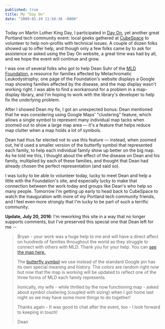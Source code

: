 ```yaml
---
published: true
title: My "Day On"
date: "2009-01-19 11:50:36 -0800"
---
```


Today on Martin Luther King Day, I participated in
<a href="http://dayon.org/blog/geeks-day-2009">Day On</a>, yet
another great Portland tech community event: local geeks gathered at
<a href="http://cubespacepdx.com/">CubeSpace</a> to volunteer to
help non-profits with technical issues.<!--more--> A couple of dozen folks showed
up to offer help, and though only a few folks came by to ask for assistence or
asked using the Day On website, a great time was had by all, and we hope the
event will continue and grow.

I was one of several folks who got to help Dean Suhr of the
<a href="http://mldfoundation.org/">MLD Foundation</a>, a
resource for families affected by Metachromatic Leukodystrophy; one page of the
Foundation's website displays a Google map showing families affected by the
disease, and the map display wasn't working right. I was able to find a
workaround for a problem in a map-display library, and I'm hoping to work with
the library's developer to help fix the underlying problem.

After I showed Dean my fix, I got an unexpected bonus: Dean mentioned that he
was considering using Google Maps' "clustering" feature, which allows a single
symbol to represent many individual map tacks when zoomed out to show a large
map area &mdash; it's a feature that helps reduce map clutter when a map holds
a lot of symbols.

Dean had thus far elected not to use this feature &mdash; instead, when zoomed
out, he'd used a smaller version of the butterfly symbol that represented each
family, to help each individual family show up better on the big map. As he
told me this, I thought about the effect of the disease on Dean and his family,
multiplied by each of these families, and thought that Dean had already chosen
the perfect representation (and said so).

I was lucky to be able to volunteer today, lucky to meet Dean and help a little
with the Foundation's site, and especially lucky to make that connection between
the work today and groups like Dean's who help so many people. Tomorrow I'm
getting up early to head back to CubeSpace to watch the Inauguration with more
of my Portland tech community friends, and I feel even more strongly that I'm
lucky to be part of such a terrific community.

**Update, July 20, 2016**: I'm reworking this site in a way that no longer
supports comments, but I've preserved this special one that Dean left for me --

> Bryan - your work was a huge help to me and will have a direct affect
> on hundreds of families throughout the world as they struggle to connect with
> others with MLD. Thank you for your help. You can
> <a href="http://mldfoundation.org/mldmap.php" rel="nofollow">see the map here.</a>
>
> The <a href="http://mldfoundation.org/images/logo.jpg" rel="nofollow">butterfly symbol</a>
> we use instead of the standard Google pin has its own special meaning and
> history. The colors are random right now but now that the map is working will
> be updated to reflect one of the three forms of MLD each family represents.
>
> Ironically, my wife - while thrilled by the now functioning map - asked about
> symbol clustering (coupled with sizing) when I got home last night so we may
> have some more things to do together!
>
> Thanks again - It was good to chat after the event, too - I look forward to
> keeping in touch!
>
> Dean
